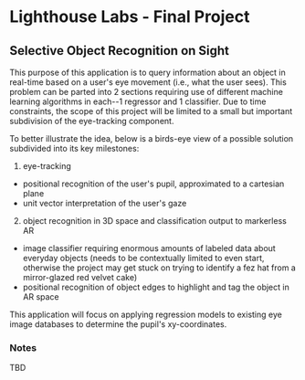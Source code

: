 # Lighthouse Labs - Final Project
## Selective Object Recognition on Sight

This purpose of this application is to query information about an object in real-time based on a user's eye movement (i.e., what the user sees). This problem can be parted into 2 sections requiring use of different machine learning algorithms in each--1 regressor and 1 classifier. Due to time constraints, the scope of this project will be limited to a small but important subdivision of the eye-tracking component.

To better illustrate the idea, below is a birds-eye view of a possible solution subdivided into its key milestones:
1. eye-tracking
  - positional recognition of the user's pupil, approximated to a cartesian plane
  - unit vector interpretation of the user's gaze
2. object recognition in 3D space and classification output to markerless AR
  - image classifier requiring enormous amounts of labeled data about everyday objects (needs to be contextually limited to even start, otherwise the project may get stuck on trying to identify a fez hat from a mirror-glazed red velvet cake)
  - positional recognition of object edges to highlight and tag the object in AR space

This application will focus on applying regression models to existing eye image databases to determine the pupil's xy-coordinates.

### Notes

TBD
